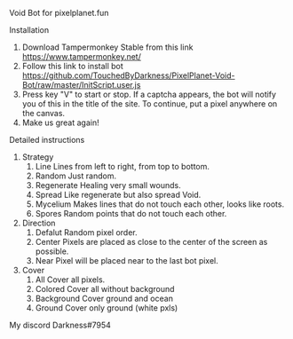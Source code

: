 Void Bot for pixelplanet.fun

Installation
1. Download Tampermonkey Stable from this link https://www.tampermonkey.net/
2. Follow this link to install bot https://github.com/TouchedByDarkness/PixelPlanet-Void-Bot/raw/master/InitScript.user.js
3. Press key "V" to start or stop.
   If a captcha appears, the bot will notify you of this in the title of the site.
   To continue, put a pixel anywhere on the canvas.
4. Make us great again!

Detailed instructions
1. Strategy
   1. Line
      Lines from left to right, from top to bottom.
   2. Random
      Just random.
   3. Regenerate
      Healing very small wounds.
   4. Spread
      Like regenerate but also spread Void.
   5. Mycelium
      Makes lines that do not touch each other, looks like roots.
   6. Spores
      Random points that do not touch each other.
2. Direction
   1. Defalut
      Random pixel order.
   2. Center
      Pixels are placed as close to the center of the screen as possible.
   3. Near
      Pixel will be placed near to the last bot pixel.
3. Cover
   1. All
      Cover all pixels.
   2. Colored
      Cover all without background
   3. Background
      Cover ground and ocean
   4. Ground
      Cover only ground (white pxls)

My discord Darkness#7954
